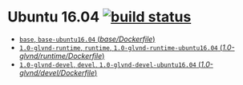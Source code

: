 # Ubuntu 16.04 [![build status](https://gitlab.com/nvidia/opengl/badges/ubuntu16.04/build.svg)](https://gitlab.com/nvidia/opengl/commits/ubuntu16.04)

- [`base`, `base-ubuntu16.04` (*base/Dockerfile*)](https://gitlab.com/opengl/cuda/blob/ubuntu16.04/base/Dockerfile)
- [`1.0-glvnd-runtime`, `runtime`, `1.0-glvnd-runtime-ubuntu16.04` (*1.0-glvnd/runtime/Dockerfile*)](https://gitlab.com/nvidia/opengl/blob/ubuntu16.04/1.0-glvnd/runtime/Dockerfile)
- [`1.0-glvnd-devel`, `devel`, `1.0-glvnd-devel-ubuntu16.04` (*1.0-glvnd/devel/Dockerfile*)](https://gitlab.com/nvidia/opengl/blob/ubuntu16.04/1.0-glvnd/devel/Dockerfile)
